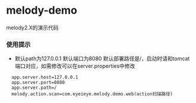 ﻿# melody-demo
melody2.X的演示代码

### 使用提示
- 默认path为127.0.0.1 默认端口为8080 默认部署路径是/，启动时请和tomcat端口对应，如需修改可以在server.properties中修改
```
  app.server.host=127.0.0.1
  app.server.port=8080
  app.server.path=/
  melody.action.scan=com.eyeieye.melody.demo.web(action扫描路径)
```

